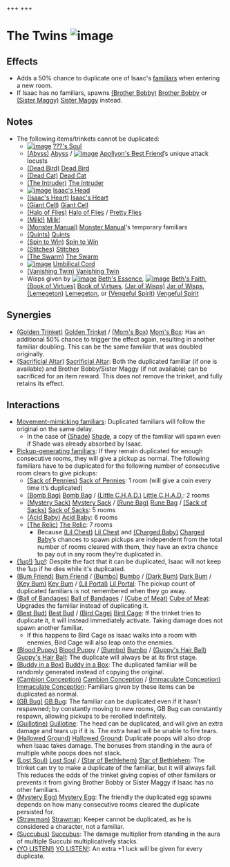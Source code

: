 +++
+++

 # The Twins ![image](/image/The_Twins.png) 

Effects
---------


* Adds a 50% chance to duplicate one of Isaac's [familiars](/wiki/Familiar "Familiar") when entering a new room.
* If Isaac has no familiars, spawns [(Brother Bobby)](/wiki/Brother_Bobby "Brother Bobby") [Brother Bobby](/wiki/Brother_Bobby "Brother Bobby") or [(Sister Maggy)](/wiki/Sister_Maggy "Sister Maggy") [Sister Maggy](/wiki/Sister_Maggy "Sister Maggy") instead.


Notes
-------


* The following items/trinkets cannot be duplicated:
	+ [![image](/image/%3F%3F%3F%27s_Soul.png)](/wiki/%3F%3F%3F%27s_Soul "???'s Soul") [???'s Soul](/wiki/%3F%3F%3F%27s_Soul "???'s Soul")
	+ [(Abyss)](/wiki/Abyss "Abyss") [Abyss](/wiki/Abyss "Abyss") / [![image](/image/Apollyon%27s_Best_Friend.png)](/wiki/Apollyon%27s_Best_Friend "Apollyon's Best Friend") [Apollyon's Best Friend](/wiki/Apollyon%27s_Best_Friend "Apollyon's Best Friend")’s unique attack locusts
	+ [(Dead Bird)](/wiki/Dead_Bird "Dead Bird") [Dead Bird](/wiki/Dead_Bird "Dead Bird")
	+ [(Dead Cat)](/wiki/Dead_Cat "Dead Cat") [Dead Cat](/wiki/Dead_Cat "Dead Cat")
	+ [(The Intruder)](/wiki/The_Intruder "The Intruder") [The Intruder](/wiki/The_Intruder "The Intruder")
	+ [![image](/image/Isaac%27s_Head.png)](/wiki/Isaac%27s_Head "Isaac's Head") [Isaac's Head](/wiki/Isaac%27s_Head "Isaac's Head")
	+ [(Isaac's Heart)](/wiki/Isaac%27s_Heart "Isaac's Heart") [Isaac's Heart](/wiki/Isaac%27s_Heart "Isaac's Heart")
	+ [(Giant Cell)](/wiki/Giant_Cell "Giant Cell") [Giant Cell](/wiki/Giant_Cell "Giant Cell")
	+ [(Halo of Flies)](/wiki/Halo_of_Flies "Halo of Flies") [Halo of Flies](/wiki/Halo_of_Flies "Halo of Flies") / [Pretty Flies](/wiki/Familiar#Pretty_Fly "Familiar")
	+ [(Milk!)](/wiki/Milk! "Milk!") [Milk!](/wiki/Milk! "Milk!")
	+ [(Monster Manual)](/wiki/Monster_Manual "Monster Manual") [Monster Manual](/wiki/Monster_Manual "Monster Manual")'s temporary familiars
	+ [(Quints)](/wiki/Quints "Quints") [Quints](/wiki/Quints "Quints")
	+ [(Spin to Win)](/wiki/Spin_to_Win "Spin to Win") [Spin to Win](/wiki/Spin_to_Win "Spin to Win")
	+ [(Stitches)](/wiki/Stitches "Stitches") [Stitches](/wiki/Stitches "Stitches")
	+ [(The Swarm)](/wiki/The_Swarm "The Swarm") [The Swarm](/wiki/The_Swarm "The Swarm")
	+ [![image](/image/Umbilical_Cord.png)](/wiki/Umbilical_Cord "Umbilical Cord") [Umbilical Cord](/wiki/Umbilical_Cord "Umbilical Cord")
	+ [(Vanishing Twin)](/wiki/Vanishing_Twin "Vanishing Twin") [Vanishing Twin](/wiki/Vanishing_Twin "Vanishing Twin")
	+ Wisps given by [![image](/image/Beth%27s_Essence.png)](/wiki/Beth%27s_Essence "Beth's Essence") [Beth's Essence](/wiki/Beth%27s_Essence "Beth's Essence"), [![image](/image/Beth%27s_Faith.png)](/wiki/Beth%27s_Faith "Beth's Faith") [Beth's Faith](/wiki/Beth%27s_Faith "Beth's Faith"), [(Book of Virtues)](/wiki/Book_of_Virtues "Book of Virtues") [Book of Virtues](/wiki/Book_of_Virtues "Book of Virtues"), [(Jar of Wisps)](/wiki/Jar_of_Wisps "Jar of Wisps") [Jar of Wisps](/wiki/Jar_of_Wisps "Jar of Wisps"), [(Lemegeton)](/wiki/Lemegeton "Lemegeton") [Lemegeton](/wiki/Lemegeton "Lemegeton"), or [(Vengeful Spirit)](/wiki/Vengeful_Spirit "Vengeful Spirit") [Vengeful Spirit](/wiki/Vengeful_Spirit "Vengeful Spirit")


Synergies
-----------


* [(Golden Trinket)](/wiki/Golden_Trinket "Golden Trinket") [Golden Trinket](/wiki/Golden_Trinket "Golden Trinket") / [(Mom's Box)](/wiki/Mom%27s_Box "Mom's Box") [Mom's Box](/wiki/Mom%27s_Box "Mom's Box"): Has an additional 50% chance to trigger the effect again, resulting in another familiar doubling. This can be the same familiar that was doubled originally.
* [(Sacrificial Altar)](/wiki/Sacrificial_Altar "Sacrificial Altar") [Sacrificial Altar](/wiki/Sacrificial_Altar "Sacrificial Altar"): Both the duplicated familiar (if one is available) and Brother Bobby/Sister Maggy (if not available) can be sacrificed for an item reward. This does not remove the trinket, and fully retains its effect.


Interactions
--------------


* [Movement-mimicking familiars](/wiki/Familiar#Mimicking_Familiars "Familiar"): Duplicated familiars will follow the original on the same delay.
	+ In the case of [(Shade)](/wiki/Shade "Shade") [Shade](/wiki/Shade "Shade"), a copy of the familiar will spawn even if Shade was already absorbed by Isaac.
* [Pickup-generating familiars](/wiki/Familiar#Pickup_Generation_Familiars "Familiar"): If they remain duplicated for enough consecutive rooms, they will give a pickup as normal. The following familiars have to be duplicated for the following number of consecutive room clears to give pickups:
	+ [(Sack of Pennies)](/wiki/Sack_of_Pennies "Sack of Pennies") [Sack of Pennies](/wiki/Sack_of_Pennies "Sack of Pennies"): 1 room (will give a coin every time it’s duplicated)
	+ [(Bomb Bag)](/wiki/Bomb_Bag "Bomb Bag") [Bomb Bag](/wiki/Bomb_Bag "Bomb Bag") / [(Little C.H.A.D.)](/wiki/Little_C.H.A.D. "Little C.H.A.D.") [Little C.H.A.D.](/wiki/Little_C.H.A.D. "Little C.H.A.D."): 2 rooms
	+ [(Mystery Sack)](/wiki/Mystery_Sack "Mystery Sack") [Mystery Sack](/wiki/Mystery_Sack "Mystery Sack") / [(Rune Bag)](/wiki/Rune_Bag "Rune Bag") [Rune Bag](/wiki/Rune_Bag "Rune Bag") / [(Sack of Sacks)](/wiki/Sack_of_Sacks "Sack of Sacks") [Sack of Sacks](/wiki/Sack_of_Sacks "Sack of Sacks"): 5 rooms
	+ [(Acid Baby)](/wiki/Acid_Baby "Acid Baby") [Acid Baby](/wiki/Acid_Baby "Acid Baby"): 6 rooms
	+ [(The Relic)](/wiki/The_Relic "The Relic") [The Relic](/wiki/The_Relic "The Relic"): 7 rooms
		- Because [(Lil Chest)](/wiki/Lil_Chest "Lil Chest") [Lil Chest](/wiki/Lil_Chest "Lil Chest") and [(Charged Baby)](/wiki/Charged_Baby "Charged Baby") [Charged Baby](/wiki/Charged_Baby "Charged Baby")’s chances to spawn pickups are independent from the total number of rooms cleared with them, they have an extra chance to pay out in any room they’re duplicated in.
* [(1up!)](/wiki/1up! "1up!") [1up!](/wiki/1up! "1up!"): Despite the fact that it can be duplicated, Isaac will not keep the 1up if he dies while it's duplicated.
* [(Bum Friend)](/wiki/Bum_Friend "Bum Friend") [Bum Friend](/wiki/Bum_Friend "Bum Friend") / [(Bumbo)](/wiki/Bumbo "Bumbo") [Bumbo](/wiki/Bumbo "Bumbo") / [(Dark Bum)](/wiki/Dark_Bum "Dark Bum") [Dark Bum](/wiki/Dark_Bum "Dark Bum") / [(Key Bum)](/wiki/Key_Bum "Key Bum") [Key Bum](/wiki/Key_Bum "Key Bum") / [(Lil Portal)](/wiki/Lil_Portal "Lil Portal") [Lil Portal](/wiki/Lil_Portal "Lil Portal"): The pickup count of duplicated familiars is not remembered when they go away.
* [(Ball of Bandages)](/wiki/Ball_of_Bandages "Ball of Bandages") [Ball of Bandages](/wiki/Ball_of_Bandages "Ball of Bandages") / [(Cube of Meat)](/wiki/Cube_of_Meat "Cube of Meat") [Cube of Meat](/wiki/Cube_of_Meat "Cube of Meat"): Upgrades the familiar instead of duplicating it.
* [(Best Bud)](/wiki/Best_Bud "Best Bud") [Best Bud](/wiki/Best_Bud "Best Bud") / [(Bird Cage)](/wiki/Bird_Cage "Bird Cage") [Bird Cage](/wiki/Bird_Cage "Bird Cage"): If the trinket tries to duplicate it, it will instead immediately activate. Taking damage does not spawn another familiar.
	+ If this happens to Bird Cage as Isaac walks into a room with enemies, Bird Cage will also leap onto the enemies.
* [(Blood Puppy)](/wiki/Blood_Puppy "Blood Puppy") [Blood Puppy](/wiki/Blood_Puppy "Blood Puppy") / [(Bumbo)](/wiki/Bumbo "Bumbo") [Bumbo](/wiki/Bumbo "Bumbo") / [(Guppy's Hair Ball)](/wiki/Guppy%27s_Hair_Ball "Guppy's Hair Ball") [Guppy's Hair Ball](/wiki/Guppy%27s_Hair_Ball "Guppy's Hair Ball"): The duplicate will always be at its first stage.
* [(Buddy in a Box)](/wiki/Buddy_in_a_Box "Buddy in a Box") [Buddy in a Box](/wiki/Buddy_in_a_Box "Buddy in a Box"): The duplicated familiar will be randomly generated instead of copying the original.
* [(Cambion Conception)](/wiki/Cambion_Conception "Cambion Conception") [Cambion Conception](/wiki/Cambion_Conception "Cambion Conception") / [(Immaculate Conception)](/wiki/Immaculate_Conception "Immaculate Conception") [Immaculate Conception](/wiki/Immaculate_Conception "Immaculate Conception"): Familiars given by these items can be duplicated as normal.
* [(GB Bug)](/wiki/GB_Bug "GB Bug") [GB Bug](/wiki/GB_Bug "GB Bug"): The familiar can be duplicated even if it hasn’t respawned; by constantly moving to new rooms, GB Bug can constantly respawn, allowing pickups to be rerolled indefinitely.
* [(Guillotine)](/wiki/Guillotine "Guillotine") [Guillotine](/wiki/Guillotine "Guillotine"): The head can be duplicated, and will give an extra damage and tears up if it is. The extra head will be unable to fire tears.
* [(Hallowed Ground)](/wiki/Hallowed_Ground "Hallowed Ground") [Hallowed Ground](/wiki/Hallowed_Ground "Hallowed Ground"): Duplicate poops will also drop when Isaac takes damage. The bonuses from standing in the aura of multiple white poops does not stack.
* [(Lost Soul)](/wiki/Lost_Soul "Lost Soul") [Lost Soul](/wiki/Lost_Soul "Lost Soul") / [(Star of Bethlehem)](/wiki/Star_of_Bethlehem "Star of Bethlehem") [Star of Bethlehem](/wiki/Star_of_Bethlehem "Star of Bethlehem"): The trinket can try to make a duplicate of the familiar, but it will always fail. This reduces the odds of the trinket giving copies of other familiars or prevents it from giving Brother Bobby or Sister Maggy if Isaac has no other familiars.
* [(Mystery Egg)](/wiki/Mystery_Egg "Mystery Egg") [Mystery Egg](/wiki/Mystery_Egg "Mystery Egg"): The friendly the duplicated egg spawns depends on how many consecutive rooms cleared the duplicate persisted for.
* [(Strawman)](/wiki/Strawman "Strawman") [Strawman](/wiki/Strawman "Strawman"): Keeper cannot be duplicated, as he is considered a character, not a familiar.
* [(Succubus)](/wiki/Succubus "Succubus") [Succubus](/wiki/Succubus "Succubus"): The damage multiplier from standing in the aura of multiple Succubi multiplicatively stacks.
* [(YO LISTEN!)](/wiki/YO_LISTEN! "YO LISTEN!") [YO LISTEN!](/wiki/YO_LISTEN! "YO LISTEN!"): An extra +1 luck will be given for every duplicate.


